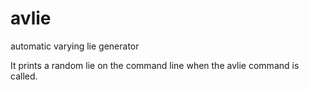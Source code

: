 # avlie
automatic varying lie generator

It prints a random lie on the command line when the avlie command is called. 
